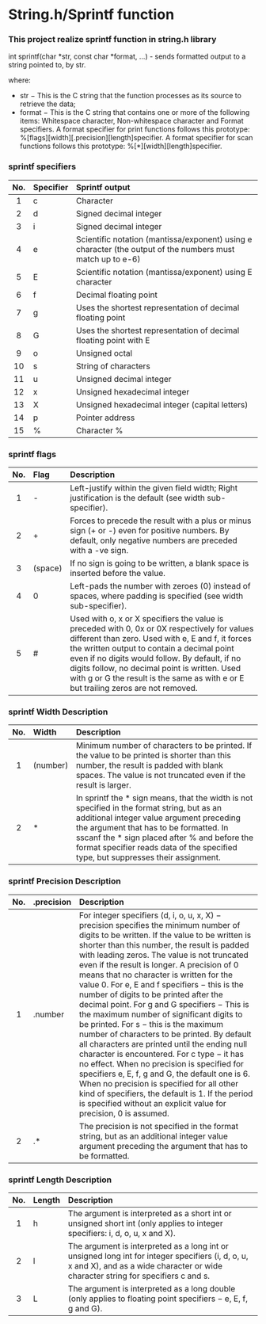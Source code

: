 # String.h/Sprintf function
### This project realize sprintf function in string.h library

int sprintf(char *str, const char *format, ...) - sends formatted output to a string pointed to, by str.

where:
- str − This is the C string that the function processes as its source to retrieve the data;
- format − This is the C string that contains one or more of the following items: Whitespace character, Non-whitespace character and Format specifiers. A format specifier for print functions follows this prototype: %[flags][width][.precision][length]specifier. A format specifier for scan functions follows this prototype: %[*][width][length]specifier.

### sprintf specifiers

|No.|Specifier|Sprintf output|
|:-:|:--------|:-------------|
|1|c|Character|
|2|d|Signed decimal integer|
|3|i|Signed decimal integer|
|4|e|Scientific notation (mantissa/exponent) using e character (the output of the numbers must match up to e-6)|
|5|E|Scientific notation (mantissa/exponent) using E character|
|6|f|Decimal floating point|
|7|g|Uses the shortest representation of decimal floating point|
|8|G|Uses the shortest representation of decimal floating point with E|
|9|o|Unsigned octal|
|10|s|String of characters|
|11|u|Unsigned decimal integer|
|12|x|Unsigned hexadecimal integer|
|13|X|Unsigned hexadecimal integer (capital letters)|
|14|p|Pointer address|
|15|%|Character %|

### sprintf flags

|No.|Flag|Description|
|:-:|:--------|:-------------|
|1|-|Left-justify within the given field width; Right justification is the default (see width sub-specifier).|
|2|+|Forces to precede the result with a plus or minus sign (+ or -) even for positive numbers. By default, only negative numbers are preceded with a -ve sign.|
|3|(space)|If no sign is going to be written, a blank space is inserted before the value.|
|4|0|Left-pads the number with zeroes (0) instead of spaces, where padding is specified (see width sub-specifier).|
|5|#|Used with o, x or X specifiers the value is preceded with 0, 0x or 0X respectively for values different than zero. Used with e, E and f, it forces the written output to contain a decimal point even if no digits would follow. By default, if no digits follow, no decimal point is written. Used with g or G the result is the same as with e or E but trailing zeros are not removed.|

### sprintf Width Description

|No.|Width|Description|
|:-:|:--------|:-------------|
|1|(number)|Minimum number of characters to be printed. If the value to be printed is shorter than this number, the result is padded with blank spaces. The value is not truncated even if the result is larger.|
|2|*|In sprintf the * sign means, that the width is not specified in the format string, but as an additional integer value argument preceding the argument that has to be formatted. In sscanf the * sign placed after % and before the format specifier reads data of the specified type, but suppresses their assignment.|


### sprintf Precision Description

|No.|.precision|Description|
|:-:|:--------|:-------------|
|1|.number|For integer specifiers (d, i, o, u, x, X) − precision specifies the minimum number of digits to be written. If the value to be written is shorter than this number, the result is padded with leading zeros. The value is not truncated even if the result is longer. A precision of 0 means that no character is written for the value 0. For e, E and f specifiers − this is the number of digits to be printed after the decimal point. For g and G specifiers − This is the maximum number of significant digits to be printed. For s − this is the maximum number of characters to be printed. By default all characters are printed until the ending null character is encountered. For c type − it has no effect. When no precision is specified for specifiers e, E, f, g and G, the default one is 6. When no precision is specified for all other kind of specifiers, the default is 1. If the period is specified without an explicit value for precision, 0 is assumed.|
|2|.*|The precision is not specified in the format string, but as an additional integer value argument preceding the argument that has to be formatted.|


### sprintf Length Description

|No.|Length|Description|
|:-:|:--------|:-------------|
|1|h|The argument is interpreted as a short int or unsigned short int (only applies to integer specifiers: i, d, o, u, x and X).|
|2|l|The argument is interpreted as a long int or unsigned long int for integer specifiers (i, d, o, u, x and X), and as a wide character or wide character string for specifiers c and s.|
|3|L|The argument is interpreted as a long double (only applies to floating point specifiers − e, E, f, g and G).|